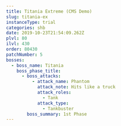 ```yaml
---
title: Titania Extreme (CMS Demo)
slug: titania-ex
instanceType: trial
categories: shb
date: 2019-10-23T21:54:09.262Z
plvl: 80
ilvl: 430
order: 80430
patchNumber: 5
bosses:
  - boss_name: Titania
    boss_phase_title:
      - boss_attacks:
          - attack_name: Phantom
            attack_note: Hits like a truck
            attack_roles:
              - Tank
            attack_type:
              - Tankbuster
        boss_summary: 1st Phase
---
```


